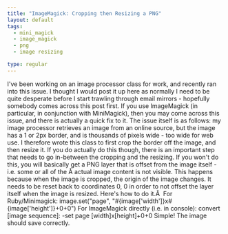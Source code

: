 ```yaml
---
title: "ImageMagick: Cropping then Resizing a PNG"
layout: default
tags:
  - mini_magick
  - image_magick
  - png
  - image resizing

type: regular
---
```


I've been working on an image processor class for work, and recently ran into
this issue. I thought I would post it up here as normally I need to be quite
desperate before I start trawling through email mirrors - hopefully somebody
comes across this post first.
If you use ImageMagick (in particular, in conjunction with MiniMagick), then
you may come across this issue, and there is actually a quick fix to it. The
issue itself is as follows: my image processor retrieves an image from an
online source, but the image has a 1 or 2px border, and is thousands of pixels
wide - too wide for web use. I therefore wrote this class to first crop the
border off the image, and then resize it.
If you do actually do this though, there is an important step that needs to go
in-between the cropping and the resizing. If you won't do this, you will
basically get a PNG layer that is offset from the image itself - i.e. some or
all of the Â actual image content is not visible. This happens because when the
image is cropped, the origin of the image changes. It needs to be reset back to
coordinates 0, 0 in order to not offset the layer itself when the image is
resized.
Here's how to do it.Â 
For Ruby/Minimagick:
image.set("page", "#{image['width']}x#{image['height']}+0+0")
For ImageMagick directly (i.e. in console):
convert [image sequence]: -set page [width]x[height]+0+0
Simple! The image should save correctly.


